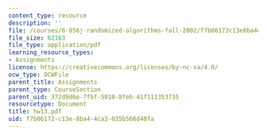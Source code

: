 ```yaml
---
content_type: resource
description: ''
file: /courses/6-856j-randomized-algorithms-fall-2002/f7b06172c13e8ba44ca3035b566d40fa_hw13.pdf
file_size: 62163
file_type: application/pdf
learning_resource_types:
- Assignments
license: https://creativecommons.org/licenses/by-nc-sa/4.0/
ocw_type: OCWFile
parent_title: Assignments
parent_type: CourseSection
parent_uid: 372d9d6e-7fbf-5010-8feb-41f111353735
resourcetype: Document
title: hw13.pdf
uid: f7b06172-c13e-8ba4-4ca3-035b566d40fa
---
```

